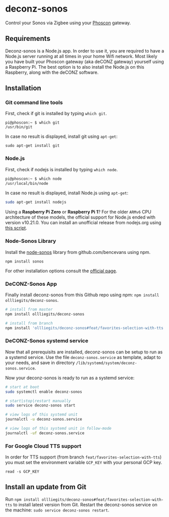 # deconz-sonos
Control your Sonos via Zigbee using your [Phoscon](https://phoscon.de/) gateway.

## Requirements
Deconz-sonos is a Node.js app. In order to use it, you are required to have a Node.js server running at all times in your home Wifi network.
Most likely you have built your Phoscon gateway (aka deCONZ gateway) yourself using a Raspberry Pi. The best option is to also install the Node.js on this Raspberry, along with the deCONZ software.

## Installation

### Git command line tools
First, check if git is installed by typing `which git`.

    pi@phoscon:~ $ which git
    /usr/bin/git


In case no result is displayed, install git using `apt-get`:

    sudo apt-get install git


### Node.js
First, check if nodejs is installed by typing `which node`.

```sh
pi@phoscon:~ $ which node
/usr/local/bin/node
```

In case no result is displayed, install Node.js using `apt-get`:

```sh
sudo apt-get install nodejs
```

Using a **Raspberry Pi Zero** or **Raspberry Pi 1**? For the older `ARMv6` CPU architecture of these models, the official support for Node.js ended with version v10.21.0.
You can install an unofficial release from nodejs.org using [this script](https://github.com/ollliegits/nodejs-linux-installer).

### Node-Sonos Library
Install the [node-sonos](https://github.com/bencevans/node-sonos) library from github.com/bencevans using npm.

    npm install sonos

For other installation options consult the [official page](https://github.com/bencevans/node-sonos#install).

### DeCONZ-Sonos App
Finally install deconz-sonos from this Github repo using npm: `npm install ollliegits/deconz-sonos`.

```sh
# install from master
npm install ollliegits/deconz-sonos

# install from branch
npm install 'ollliegits/deconz-sonos#feat/favorites-selection-with-tts'
```

### DeCONZ-Sonos systemd service

Now that all prerequisits are installed, deconz-sonos can be setup to run as a systemd service. Use the file `deconz-sonos.service` as template, adapt to your needs, and save in directory `/lib/systemd/system/deconz-sonos.service`.

Now your deconz-sonos is ready to run as a systemd service:

```sh
# start at boot
sudo systemctl enable deconz-sonos

# start|stop|restart manually
sudo service deconz-sonos start

# view logs of this systemd unit
journalctl -u deconz-sonos.service

# view logs of this systemd unit in follow-mode
journalctl -uf deconz-sonos.service
```

### For Google Cloud TTS support

In order for TTS support (from branch `feat/favorites-selection-with-tts`) you must set the environment variable `GCP_KEY` with your personal GCP key.
```
read -s GCP_KEY
```

## Install an update from Git

Run `npm install ollliegits/deconz-sonos#feat/favorites-selection-with-tts` to install latest version from Git.
Restart the deconz-sonos service on the machine: `sudo service deconz-sonos restart`.